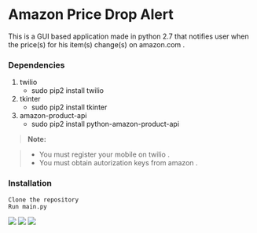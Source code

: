 # Amazon Price Drop Alert
This is a GUI based application made in python 2.7  that notifies user when the price(s) for his item(s) change(s) on amazon.com .

### Dependencies
1. twilio
    - sudo pip2 install twilio
2. tkinter
    - sudo pip2 install tkinter
3. amazon-product-api
    - sudo pip2 install python-amazon-product-api

> **Note:**

> - You must register your mobile on twilio .
> - You must obtain autorization keys from amazon .

### Installation
```
Clone the repository
Run main.py 
```

![](https://github.com/ishan-nitj/Amazon-Price-Drop-Alert/blob/master/images/1.png)
![](https://github.com/ishan-nitj/Amazon-Price-Drop-Alert/blob/master/images/2.png)
![](https://github.com/ishan-nitj/Amazon-Price-Drop-Alert/blob/master/images/3.png)

